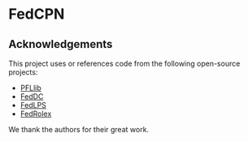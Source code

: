 # FedCPN



## Acknowledgements

This project uses or references code from the following open-source projects:

- [PFLlib](https://github.com/TsingZ0/PFLlib)
- [FedDC](https://github.com/gaoliang13/FedDC)
- [FedLPS](https://github.com/YongzheJia/FedLPS/)
- [FedRolex](https://github.com/AIoT-MLSys-Lab/FedRolex/)

We thank the authors for their great work.
```
